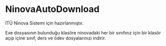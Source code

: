 # NinovaAutoDownload

İTÜ Ninova Sistemi için hazırlanmıştır.

Exe dosyasının bulunduğu klasöre ninovadaki her bir sınıfınız için bir klasör açıp içine sınıf, ders ve ödev dosyalarınızı indirir.
